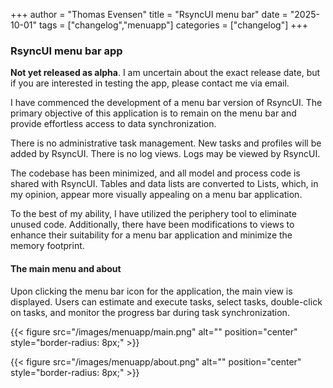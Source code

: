+++
author = "Thomas Evensen"
title = "RsyncUI menu bar"
date = "2025-10-01"
tags = ["changelog","menuapp"]
categories = ["changelog"]
+++

### RsyncUI menu bar app

**Not yet released as alpha**. I am uncertain about the exact release date, but if you are interested in testing the app, please contact me via email.

I have commenced the development of a menu bar version of RsyncUI. The primary objective of this application is to remain on the menu bar and provide effortless access to data synchronization. 

There is no administrative task management. New tasks and profiles will be added by RsyncUI. There is no log views. Logs may be viewed by RsyncUI.

The codebase has been minimized, and all model and process code is shared with RsyncUI. Tables and data lists are converted to Lists, which, in my opinion, appear more visually appealing on a menu bar application.

To the best of my ability, I have utilized the periphery tool to eliminate unused code. Additionally, there have been modifications to views to enhance their suitability for a menu bar application and minimize the memory footprint.

#### The main menu and about

Upon clicking the menu bar icon for the application, the main view is displayed. Users can estimate and execute tasks, select tasks, double-click on tasks, and monitor the progress bar during task synchronization.

{{< figure src="/images/menuapp/main.png" alt="" position="center" style="border-radius: 8px;" >}}

{{< figure src="/images/menuapp/about.png" alt="" position="center" style="border-radius: 8px;" >}}
